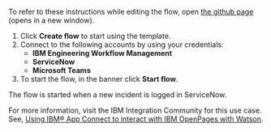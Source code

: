 To refer to these instructions while editing the flow, open [the github page](https://github.com/ot4i/app-connect-templates/tree/master/resources/markdown//Create%20a%20new%20IBM%20EWM%20work%20item%20when%20a%20new%20incident%20is%20logged%20in%20ServiceNow_instructions.md) (opens in a new window).

1. Click **Create flow** to start using the template.
2. Connect to the following accounts by using your credentials:
   - **IBM Engineering Workflow Management** 
   - **ServiceNow**
   - **Microsoft Teams**
3. To start the flow, in the banner click **Start flow**.

The flow is started when a new incident is logged in ServiceNow.

For more information, visit the IBM Integration Community for this use case. See, [Using IBM® App Connect to interact with IBM OpenPages with Watson](https://community.ibm.com/community/user/integration/blogs/shamini-arumugam1/2021/09/23/using-ibm-engineering-workflow-management-in-app-c).
